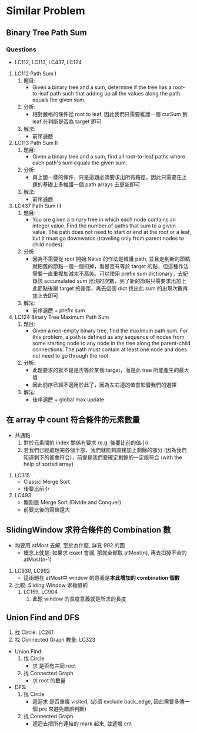 # Similar Problem

## Binary Tree Path Sum
### Questions
- LC112, LC113, LC437, LC124

1. LC112 Path Sum I
    1. 題目:
        - Given a binary tree and a sum, determine if the tree has a root-to-leaf path such that adding up all the values along the path equals the given sum.
    2. 分析:
        - 相對嚴格的條件從 root to leaf, 因此我們只需要維護一個 curSum 到 leaf 在判斷是否為 target 即可
    3. 解法:
        - 前序遍歷
2. LC113 Path Sum II
    1. 題目:
        - Given a binary tree and a sum, find all root-to-leaf paths where each path's sum equals the given sum.
    2. 分析:
        - 與上題一樣的條件，只是這題必須要求出所有路徑，因此只需要在上題的基礎上多維護一個 path arrays 去更新即可
    3. 解法:
        - 前序遍歷
3. LC437 Path Sum III
    1. 題目:
        - You are given a binary tree in which each node contains an integer value. Find the number of paths that sum to a given value. The path does not need to start or end at the root or a leaf, but it must go downwards (traveling only from parent nodes to child nodes).
    2. 分析:
        - 因為不需要從 root 開始 Naive 的作法是維護 path, 並且走到新的節點就把舊的節點一個一個扣掉，看是否有等於 target 的點，但這種作法需要一直重複加減太不高笑。可以使用 prefix sum dictionary，去紀錄該 accumulated sum 出現的次數，到了新的節點只需要求出加上此節點後跟 target 的差距，再去這個 dict 找出此 sum 的出現次數再加上去即可
    3. 解法:
        - 前序遍歷 + prefix sum
4. LC124 Binary Tree Maximum Path Sum
    1. 題目:
        - Given a non-empty binary tree, find the maximum path sum. For this problem, a path is defined as any sequence of nodes from some starting node to any node in the tree along the parent-child connections. The path must contain at least one node and does not need to go through the root.
    2. 分析:
        - 此題要求的就不是是否等於某個 target，而是此 tree 所能產生的最大值
        - 因此前序已經不適用於此了，因為左右邊的值會影響我們的選擇
    3. 解法:
        - 後序遍歷 + global max update

## 在 array 中 count 符合條件的元素數量
- 共通點:
    1. 對於元素間的 index 關係有要求 (e.g. 後要比前的值小)
    2. 若我們已經處理完各個半部，我們就能夠直接加上剩餘的部分 (因為我們知道剩下的都會符合)，前提是我們要確定剩餘的一定能符合 (with the help of sorted array)

1. LC315
    - Classic Merge Sort
    - 後要比前小
2. LC493
    - 閹割版 Merge Sort (Divide and Conquer)
    - 前要比後的兩倍還大

## SlidingWindow 求符合條件的 Combination 數
- 均要用 atMost 去解, 至於為什麼, 詳見 992 的圖
    - 概念上就是: 如果求 exact 會漏, 那就全部取 atMost(n), 再去扣掉不合的 atMost(n-1)
1. LC930, LC992
    - 這兩題在 atMost中 window 的意義是**本此增加的 combination 個數**
2. 比較: Sliding Window 求極值的
    1. LC159, LC904
        1. 此題 window 的長度意義就是所求的長度

## Union Find and DFS
1. 找 Circle: LC261
2. 找 Connected Graph 數量: LC323

- Union Find:
    1. 找 Circle
        - 求 是否有共同 root
    2. 找 Connected Graph
        - 求 root 的數量
- DFS:
    1. 找 Circle
        - 遞迴求 是否重複 visited, (必須 exclude back_edge, 因此需要多傳一個 pre 來避免錯誤判斷)
    2. 找 Connected Graph
        - 遞迴去把所有連結的 mark 起來, 並遞增 cnt
